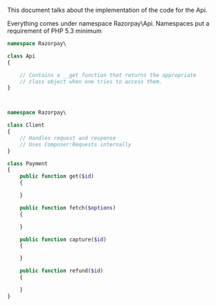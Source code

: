 This document talks about the implementation of the code for the Api.

Everything comes under namespace Razorpay\Api\.
Namespaces put a requirement of PHP 5.3 minimum

```php
namespace Razorpay\

class Api
{

    // Contains a __get function that returns the appropriate
    // class object when one tries to access them.
}



namespace Razorpay\

class Client
{
    // Handles request and response
    // Uses Composer:Requests internally
}

class Payment
{
    public function get($id)
    {

    }

    public function fetch($options)
    {

    }

    public function capture($id)
    {

    }

    public function refund($id)
    {

    }
}
